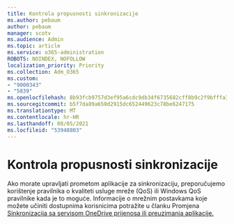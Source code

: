 ```yaml
---
title: Kontrola propusnosti sinkronizacije
ms.author: pebaum
author: pebaum
manager: scotv
ms.audience: Admin
ms.topic: article
ms.service: o365-administration
ROBOTS: NOINDEX, NOFOLLOW
localization_priority: Priority
ms.collection: Adm_O365
ms.custom:
- "9000343"
- "5839"
ms.openlocfilehash: 8b93fcb9757d3ef95a6cdc9db34f6735682cff8b9c2f9bfffa38a547326b69e7
ms.sourcegitcommit: b5f7da89a650d2915dc652449623c78be6247175
ms.translationtype: MT
ms.contentlocale: hr-HR
ms.lasthandoff: 08/05/2021
ms.locfileid: "53948803"
---
```

# <a name="control-sync-throughput"></a>Kontrola propusnosti sinkronizacije

Ako morate upravljati prometom aplikacije za sinkronizaciju, preporučujemo korištenje pravilnika o kvaliteti usluge mreže (QoS) ili Windows QoS pravilnike kada je to moguće. Informacije o mrežnim postavkama koje možete učiniti dostupnima korisnicima potražite u članku Promjena [Sinkronizacija sa servisom OneDrive prijenosa ili preuzimanja aplikacije.](https://support.office.com/article/71cc69da-2371-4981-8cc8-b4558bdda56e)